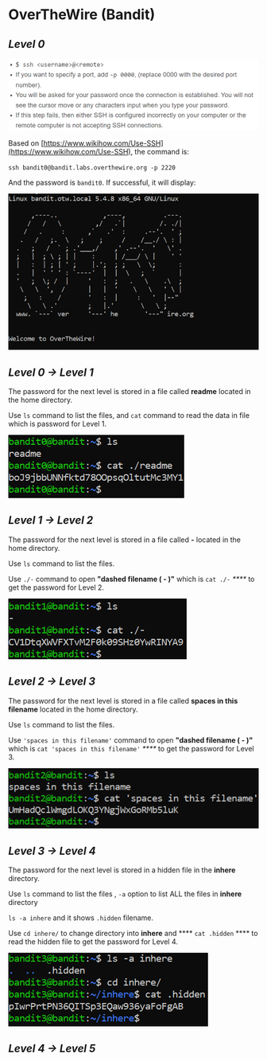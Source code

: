 # OverTheWire (Bandit)

## _**Level 0**_

![](<.gitbook/assets/image (5).png>)

Based on [https://www.wikihow.com/Use-SSH](https://www.wikihow.com/Use-SSH), the command is:

`ssh bandit0@bandit.labs.overthewire.org -p 2220`

And the password is `bandit0`. If successful, it will display:

![](.gitbook/assets/image.png)

## _**Level 0 → Level 1**_

The password for the next level is stored in a file called **readme** located in the home directory.

Use `ls` command to list the files, and `cat` command to read the data in file which is password for Level 1.

![](<.gitbook/assets/image (2).png>)

## _**Level 1 → Level 2**_

The password for the next level is stored in a file called **-** located in the home directory.

Use `ls` command to list the files.

Use `./-` command to open **"dashed filename ( - )"** which is `cat ./-` _****_ to get the password for Level 2.

![](<.gitbook/assets/image (3).png>)

## _**Level 2 → Level 3**_

The password for the next level is stored in a file called **spaces in this filename** located in the home directory.

Use `ls` command to list the files.

Use `'spaces in this filename'` command to open **"dashed filename ( - )"** which is `cat 'spaces in this filename'` _****_ to get the password for Level 3.

![](<.gitbook/assets/image (4).png>)

## _**Level 3 → Level 4**_

The password for the next level is stored in a hidden file in the **inhere** directory.

Use `ls` command to list the files , `-a` option to list ALL the files in **inhere** directory

`ls -a inhere` and it shows `.hidden` filename.

Use `cd inhere/` to change directory into **inhere** and **** `cat .hidden` **** to read the hidden file to get the password for Level 4.

![](<.gitbook/assets/image (1).png>)

## _**Level 4 → Level 5**_




